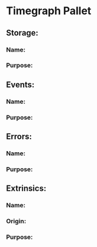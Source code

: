 # Timegraph Pallet
## Storage:
### Name: 
### Purpose:

## Events:
### Name: 
### Purpose:

## Errors:
### Name:
### Purpose:

## Extrinsics:
### Name: 
### Origin:
### Purpose: